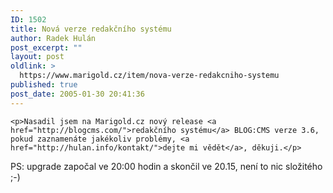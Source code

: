 ```yaml
---
ID: 1502
title: Nová verze redakčního systému
author: Radek Hulán
post_excerpt: ""
layout: post
oldlink: >
  https://www.marigold.cz/item/nova-verze-redakcniho-systemu
published: true
post_date: 2005-01-30 20:41:36
---
```

	<p>Nasadil jsem na Marigold.cz nový release <a href="http://blogcms.com/">redakčního systému</a> BLOG:CMS verze 3.6, pokud zaznamenáte jakékoliv problémy, <a href="http://hulan.info/kontakt/">dejte mi vědět</a>, děkuji.</p>
<p>PS: upgrade započal ve 20:00 hodin a skončil ve 20.15, není to nic složitého ;-)</p>
